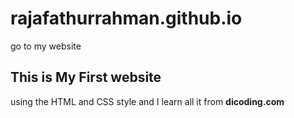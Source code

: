 # rajafathurrahman.github.io
go to my website

## This is My First website 
using the HTML and CSS style and I learn all it from <b>dicoding.com<b>
